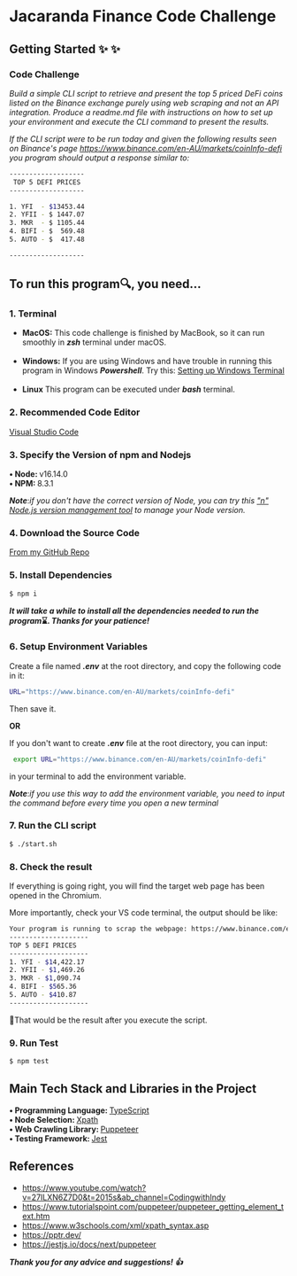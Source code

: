 # Jacaranda Finance Code Challenge

## Getting Started ✨ :sparkles:

### Code Challenge
<i>Build a simple CLI script to retrieve and present the top 5 priced DeFi coins listed on the Binance exchange purely using web scraping and not an API integration. Produce a readme.md file with instructions on how to set up your environment and execute the CLI command to present the results.

If the CLI script were to be run today and given the following results seen on Binance's page https://www.binance.com/en-AU/markets/coinInfo-defi you program should output a response similar to:</i>

```bash
-------------------
 TOP 5 DEFI PRICES
-------------------

1. YFI  - $13453.44
2. YFII - $ 1447.07
3. MKR  - $ 1105.44
4. BIFI - $  569.48
5. AUTO - $  417.48

-------------------
```
## To run this program:mag:, you need...

### 1. Terminal
- <b>MacOS:</b> This code challenge is finished by MacBook, so it can run smoothly in <b><i>zsh</i></b> terminal under macOS.<br><br>
- <b>Windows:</b> If you are using Windows and have trouble in running this program in Windows <b><i>Powershell</i></b>. Try this: [Setting up Windows Terminal](https://theflying.dev/digital-garden/setting-up-windows-terminal/)<br><br>
- <b>Linux</b> This program can be executed under <b><i>bash</i></b> terminal.

### 2. Recommended Code Editor
[Visual Studio Code](https://www.figma.com/file/EMfRYJpL3DN3Dalde3iAYh/basketball-canva-hifi?node-id=1%3A2392)

### 3. Specify the Version of npm and Nodejs
<b>• Node:  </b>v16.14.0<br>
<b>• NPM:  </b>8.3.1

<i><b>Note</b></i>:<i>if you don't have the correct version of Node, you can try this ["n" Node.js version management tool](https://github.com/tj/n) to manage your Node version.</i>

### 4. Download the Source Code
[From my GitHub Repo](https://github.com/Jzeva/Jacaranda_Code_Challenge)

### 5. Install Dependencies

```bash
$ npm i
```
<i><b>It will take a while to install all the dependencies needed to run the program</i>:hourglass:. <i>Thanks for your patience!</b></i>

### 6. Setup Environment Variables
Create a file named <i><b>.env</b></i> at the root directory, and copy the following code in it:
```bash
URL="https://www.binance.com/en-AU/markets/coinInfo-defi"
```
Then save it.

<b>OR</b>

If you don't want to create <i><b>.env</b></i> file at the root directory, you can input:
```bash
 export URL="https://www.binance.com/en-AU/markets/coinInfo-defi"
```
in your terminal to add the environment variable.

<i><b>Note</b></i>:<i>if you use this way to add the environment variable, you need to input the command before every time you open a new terminal</i>

### 7. Run the CLI script

```bash
$ ./start.sh
```
### 8. Check the result

If everything is going right, you will find the target web page has been opened in the Chromium.

More importantly, check your VS code terminal, the output should be like:
```bash
Your program is running to scrap the webpage: https://www.binance.com/en-AU/markets/coinInfo-defi
--------------------
TOP 5 DEFI PRICES
--------------------
1. YFI - $14,422.17
2. YFII - $1,469.26
3. MKR - $1,090.74
4. BIFI - $565.36
5. AUTO - $410.87
--------------------
```
:dart:That would be the result after you execute the script.

### 9. Run Test

```bash
$ npm test
```

## Main Tech Stack and Libraries in the Project
<b>• Programming Language:  </b> [TypeScript](https://www.typescriptlang.org/)<br>
<b>• Node Selection:  </b> [Xpath](https://www.w3schools.com/xml/xpath_syntax.asp)<br>
 <b>• Web Crawling Library: </b> [Puppeteer](https://pptr.dev/)<br>
  <b>• Testing Framework: </b>[Jest](https://jestjs.io/)
</table>

## References
 - https://www.youtube.com/watch?v=27ILXN6Z7D0&t=2015s&ab_channel=CodingwithIndy
 - https://www.tutorialspoint.com/puppeteer/puppeteer_getting_element_text.htm
 - https://www.w3schools.com/xml/xpath_syntax.asp
 - https://pptr.dev/
 - https://jestjs.io/docs/next/puppeteer

<i><b>Thank you for any advice and suggestions! :thumbsup:
</b></i> 